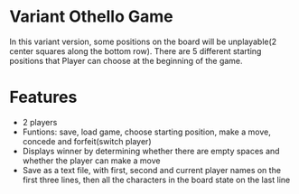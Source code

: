 # Variant Othello Game
In this variant version, some positions on the board will be unplayable(2 center squares along the bottom row). There are 5 different starting positions that Player can choose at the beginning of the game.

# Features
* 2 players
* Funtions: save, load game, choose starting position, make a move, concede and forfeit(switch player)
* Displays winner by determining whether there are empty spaces and whether the player can make a move
* Save as a text file, with first, second and current player names on the first three lines, then all the characters in the board state on the last line
